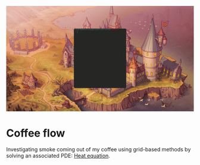 ![coffee](assets/coffee.gif)

# Coffee flow

Investigating smoke coming out of my coffee using grid-based methods by solving an associated PDE:
[Heat equation](https://en.wikipedia.org/wiki/Heat_equation).
